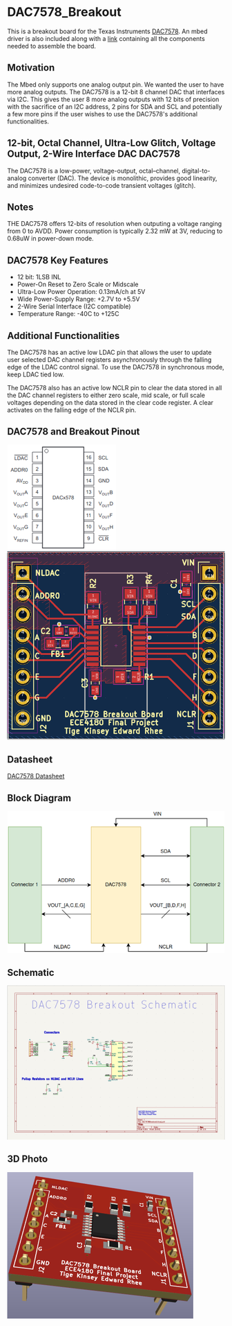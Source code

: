# DAC7578_Breakout
This is a breakout board for the Texas Instruments [DAC7578](https://www.ti.com/product/DAC7578). An mbed driver is also included along with a [link](https://www.digikey.com/short/53d7nqw4) containing all the components needed to assemble the board.

## Motivation
The Mbed only supports one analog output pin. We wanted the user to have more analog outputs. The DAC7578 is a 12-bit 8 channel DAC that interfaces via I2C. This gives the user 8 more analog outputs with 12 bits of precision with the sacrifice of an I2C address, 2 pins for SDA and SCL and potentially a few more pins if the user wishes to use the DAC7578's additional functionalities.

## 12-bit, Octal Channel, Ultra-Low Glitch, Voltage Output, 2-Wire Interface DAC DAC7578
The DAC7578 is a low-power, voltage-output, octal–channel, digital-to-analog converter (DAC). The device is monolithic, provides good linearity, and minimizes undesired code-to-code transient voltages (glitch).

## Notes
THE DAC7578 offers 12-bits of resolution when outputing a voltage ranging from 0 to AVDD. Power consumption is typically 2.32 mW at 3V, reducing to 0.68uW in power-down mode.

## DAC7578 Key Features
* 12 bit: 1LSB INL
* Power-On Reset to Zero Scale or Midscale
* Ultra-Low Power Operation: 0.13mA/ch at 5V
* Wide Power-Supply Range: +2.7V to +5.5V
* 2-Wire Serial Interface (I2C compatible)
* Temperature Range: -40C to +125C

## Additional Functionalities
The DAC7578 has an active low LDAC pin that allows the user to update user selected DAC channel registers asynchronously through the falling edge of the LDAC control signal. To use the DAC7578 in synchronous mode, keep LDAC tied low.

The DAC7578 also has an active low NCLR pin to clear the data stored in all the DAC channel registers to either zero scale, mid scale, or full scale voltages depending on the data stored in the clear code register. A clear activates on the falling edge of the NCLR pin.

## DAC7578 and Breakout Pinout
![](./resources/DAC7578Pinout.png)
![](./resources/DAC7578BreakoutPinout.png)

## Datasheet
[DAC7578 Datasheet](https://www.ti.com/lit/ds/symlink/dac7578.pdf?ts=1670937258903&ref_url=https%253A%252F%252Fgoogle.com)

## Block Diagram
![](./resources/BlockDiagram.png)
## Schematic
![](./resources/Schematic.png)

## 3D Photo
![](./resources/board3D.png)